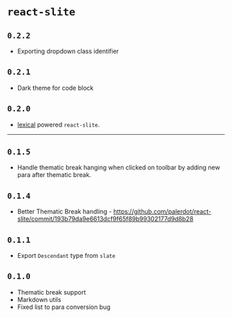 # `react-slite`

## `0.2.2`
- Exporting dropdown class identifier

## `0.2.1`
- Dark theme for code block

## `0.2.0`
- [lexical](https://github.com/facebook/lexical) powered `react-slite`.

-------------

## `0.1.5`
- Handle thematic break hanging when clicked on toolbar by adding new para after thematic break.

## `0.1.4`
- Better Thematic Break handling - https://github.com/palerdot/react-slite/commit/193b79da9e6613dcf9f65f89b99302177d9d8b28


## `0.1.1`
- Export `Descendant` type from `slate`

## `0.1.0`

- Thematic break support
- Markdown utils
- Fixed list to para conversion bug
